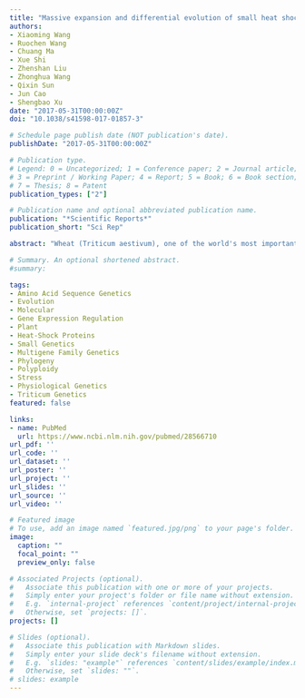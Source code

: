 ```yaml
---
title: "Massive expansion and differential evolution of small heat shock proteins with wheat (Triticum aestivum L.) polyploidization"
authors:
- Xiaoming Wang
- Ruochen Wang
- Chuang Ma
- Xue Shi
- Zhenshan Liu
- Zhonghua Wang
- Qixin Sun
- Jun Cao
- Shengbao Xu
date: "2017-05-31T00:00:00Z"
doi: "10.1038/s41598-017-01857-3"

# Schedule page publish date (NOT publication's date).
publishDate: "2017-05-31T00:00:00Z"

# Publication type.
# Legend: 0 = Uncategorized; 1 = Conference paper; 2 = Journal article;
# 3 = Preprint / Working Paper; 4 = Report; 5 = Book; 6 = Book section;
# 7 = Thesis; 8 = Patent
publication_types: ["2"]

# Publication name and optional abbreviated publication name.
publication: "*Scientific Reports*"
publication_short: "Sci Rep"

abstract: "Wheat (Triticum aestivum), one of the world's most important crops, is facing unprecedented challenges due to global warming. To evaluate the gene resources for heat adaptation in hexaploid wheat, small heat shock proteins (sHSPs), the key plant heat protection genes, were comprehensively analysed in wheat and related species. We found that the sHSPs of hexaploid wheat were massively expanded in A and B subgenomes with intrachromosomal duplications during polyploidization. These expanded sHSPs were under similar purifying selection and kept the expressional patterns with the original copies. Generally, a strong purifying selection acted on the α-crystallin domain (ACD) and theoretically constrain conserved function. Meanwhile, weaker purifying selection and strong positive selection acted on the N-terminal region, which conferred sHSP flexibility, allowing adjustments to a wider range of substrates in response to genomic and environmental changes. Notably, in CI, CV, ER, MI and MII subfamilies, gene duplications, expression variations and functional divergence occurred before wheat polyploidization. Our results indicate the massive expansion of active sHSPs in hexaploid wheat may also provide more raw materials for evolving functional novelties and generating genetic diversity to face future global climate changes, and highlight the expansion of stress response genes with wheat polyploidization."

# Summary. An optional shortened abstract.
#summary: 

tags:
- Amino Acid Sequence Genetics
- Evolution
- Molecular
- Gene Expression Regulation
- Plant
- Heat-Shock Proteins
- Small Genetics
- Multigene Family Genetics
- Phylogeny
- Polyploidy
- Stress
- Physiological Genetics
- Triticum Genetics
featured: false

links:
- name: PubMed
  url: https://www.ncbi.nlm.nih.gov/pubmed/28566710
url_pdf: ''
url_code: ''
url_dataset: ''
url_poster: ''
url_project: ''
url_slides: ''
url_source: ''
url_video: ''

# Featured image
# To use, add an image named `featured.jpg/png` to your page's folder. 
image:
  caption: ""
  focal_point: ""
  preview_only: false

# Associated Projects (optional).
#   Associate this publication with one or more of your projects.
#   Simply enter your project's folder or file name without extension.
#   E.g. `internal-project` references `content/project/internal-project/index.md`.
#   Otherwise, set `projects: []`.
projects: []

# Slides (optional).
#   Associate this publication with Markdown slides.
#   Simply enter your slide deck's filename without extension.
#   E.g. `slides: "example"` references `content/slides/example/index.md`.
#   Otherwise, set `slides: ""`.
# slides: example
---
```


